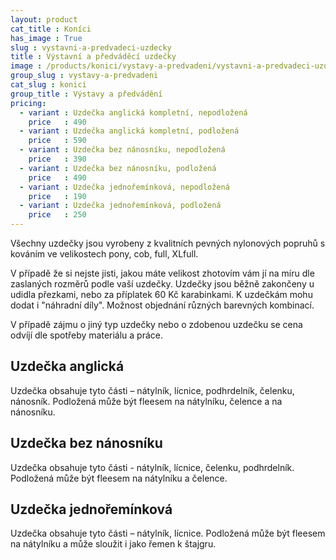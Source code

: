 ```yaml
---
layout: product
cat_title : Koníci
has_image : True
slug : vystavni-a-predvadeci-uzdecky
title : Výstavní a předváděcí uzdečky
image : /products/konici/vystavy-a-predvadeni/vystavni-a-predvadeci-uzdecky.jpg
group_slug : vystavy-a-predvadeni
cat_slug : konici
group_title : Výstavy a předvádění
pricing:
  - variant : Uzdečka anglická kompletní, nepodložená
    price   : 490
  - variant : Uzdečka anglická kompletní, podložená
    price   : 590
  - variant : Uzdečka bez nánosníku, nepodložená
    price   : 390
  - variant : Uzdečka bez nánosníku, podložená
    price   : 490
  - variant : Uzdečka jednořemínková, nepodložená
    price   : 190
  - variant : Uzdečka jednořemínková, podložená
    price   : 250
---
```


Všechny uzdečky jsou vyrobeny z kvalitních pevných nylonových popruhů s kováním ve velikostech pony, cob, full, XLfull.

V případě že si nejste jisti, jakou máte velikost zhotovím vám jí na míru dle zaslaných rozměrů podle vaší uzdečky.
Uzdečky jsou běžně zakončeny u udidla přezkami, nebo za příplatek 60&nbsp;Kč karabinkami.
K uzdečkám mohu dodat i "náhradní díly".
Možnost objednání různých barevných kombinací.

V případě zájmu o jiný typ uzdečky nebo o zdobenou uzdečku se cena odvíjí dle spotřeby materiálu a práce.


Uzdečka anglická
----------------

Uzdečka obsahuje tyto části – nátylník, lícnice, podhrdelník, čelenku, nánosník.
Podložená může být fleesem na nátylníku, čelence a na nánosníku.

Uzdečka bez nánosníku
---------------------

Uzdečka obsahuje tyto části - nátylník, lícnice, čelenku, podhrdelník.
Podložená může být fleesem na nátylníku a čelence.


Uzdečka jednořemínková
----------------------

Uzdečka obsahuje tyto části – nátylník, lícnice.
Podložená může být fleesem na nátylníku a může sloužit i jako řemen k štajgru.

